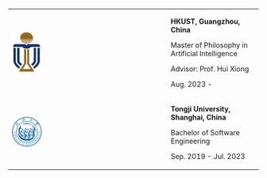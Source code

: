 <table id="tbPublications" width="100%">
	<tbody>
	<tr>
		<td width="306">
			<img src="assets/img/logo_hkust.png" width="60px" style="box-shadow: 4px 4px 8px #ffffff" >	
			</td>
			<td>
			<p><b>HKUST, Guangzhou, China</b></p>
			<p>Master of  Philosophy in Artificial Intelligence</p>
			<p>Advisor: Prof. Hui Xiong </p>
			<p>Aug. 2023 - </p>
		</td>
	</tr>
	<p></p>
	<p></p>
	<p></p>
	<tr>
		<td width="306">
			<img src="./assets/img/logo_tongji.png" width="60px" style="box-shadow: 4px 4px 8px #ffffff">
			</td>				
			<td>
			<p><b>Tongji University, Shanghai, China</b></p>
			<p>Bachelor of Software Engineering </p>
			<p>Sep. 2019 - Jul. 2023 <p>
		</td>
	</tr>
    </tbody>
</table>